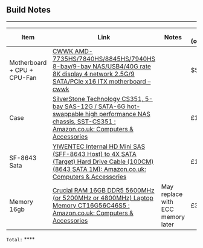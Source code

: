 
## Build Notes
---

| Item                        | Link                                                                                                                                                                                                                                                                                                                                                                                                                                                                                                                                                                                                                                                                | Notes                             | Price (original) | Price (€) |
| --------------------------- | ------------------------------------------------------------------------------------------------------------------------------------------------------------------------------------------------------------------------------------------------------------------------------------------------------------------------------------------------------------------------------------------------------------------------------------------------------------------------------------------------------------------------------------------------------------------------------------------------------------------------------------------------------------------- | --------------------------------- | ---------------- | --------- |
| Motherboard + CPU + CPU-Fan | [CWWK AMD-7735HS/7840HS/8845HS/7940HS 8-bay/9-bay NAS/USB4/40G rate 8K display 4 network 2.5G/9 SATA/PCIe x16 ITX motherboard – cwwk](https://cwwk.net/products/cwwk-amd-7735hs-7840hs-8845hs-7940hs-8-bay-9-bay-nas-usb4-40g-rate-8k-display-4-network-2-5g-9-sata-pcie-x16-itx-motherboard?variant=45440197918952)                                                                                                                                                                                                                                                                                                                                                |                                   | $503.52          | €456.09   |
| Case                        | [SilverStone Technology CS351, 5-bay SAS-12G / SATA-6G hot-swappable high performance NAS chassis, SST-CS351 : Amazon.co.uk: Computers & Accessories](https://www.amazon.co.uk/SilverStone-Technology-hot-swappable-performance-SST-CS351/dp/B09VKJNYLW/ref=pd_sbs_d_sccl_4_23/259-2635493-5559302?pd_rd_w=SYaGB&content-id=amzn1.sym.a6779871-f1b3-4f65-8ecd-f839d6272217&pf_rd_p=a6779871-f1b3-4f65-8ecd-f839d6272217&pf_rd_r=MS1MGYB5WS69PM1DEH2P&pd_rd_wg=xHLCQ&pd_rd_r=2e275cb5-ffef-4470-8df0-e52491fc35a7&pd_rd_i=B09VKJNYLW&psc=1)                                                                                                                          |                                   | £189.98          | €222.87   |
| SF-8643 Sata                | [YIWENTEC Internal HD Mini SAS (SFF-8643 Host) to 4X SATA (Target) Hard Drive Cable (100CM) (8643 SATA 1M): Amazon.co.uk: Computers & Accessories](https://www.amazon.co.uk/YIWENTEC-Internal-SFF-8643-Target-Drive-8643-SATA-1M/dp/B07QM3BRHV/ref=sr_1_3?crid=2XJUINEL0M0UC&dib=eyJ2IjoiMSJ9.5AGz9603ZUpg5PTYgvzpJmUt58z5PMsINXZKOMaELBdfFE3mpAbINacI_Oi2SegTvp4lzyaR3AAZZJYNJcPgZYMJ3RTlXKq6zsWf8axFdKTH69s7uRD4DbvnQ43fFC2j8giLevCblrm4cXdD96Ho4HZB8o7YyF_PveTXqsi6-aH_qJ4FXEc1F1lvV2vMX47hDrPE_QxP9eBGAs0OujGwAYopsFwYcrRrpV_Ntukq-to.Pb9cVyuDGO8yhPhJQM2Sz-0eNq6Us6_v1oSk8T55YwY&dib_tag=se&keywords=sff-8643&qid=1724039014&sprefix=%2Caps%2C162&sr=8-3&th=1) |                                   | £12.90           | €15.13    |
| Memory 16gb                 | [Crucial RAM 16GB DDR5 5600MHz (or 5200MHz or 4800MHz) Laptop Memory CT16G56C46S5 : Amazon.co.uk: Computers & Accessories](https://www.amazon.co.uk/Crucial-5600MHz-5200MHz-4800MHz-CT2K16G56C46S5/dp/B0BLTGMCB7/ref=sr_1_3?crid=1OCJ0YHLVUP3M&dib=eyJ2IjoiMSJ9.nzqtgvSdC33vZsF46JoDeRTTw19qpP7knIxfnfALjacgP-0hhJcxMxrmD2shYMksAqe4jvbULGvAloO4AtEpj01JiaNJ6xKse5zc53CoZ-wsRX1jet1yF-stS2dWzvkmYaArmD0P2JvR2rOb857dM_0wMWOCrT9Unmt_kIMKz8c73sapnw_rV25xXfzusce0LJN6XMJc2oY3jZDTULlLb4-bCNjGgeunFojpVCcmhoM.haUOkdeYAt9XKK_EpnwH0ut9Y0RcJKpRkfpbciQpkoc&dib_tag=se&keywords=so-dimm%2Bddr5&qid=1724039151&sprefix=so-dimm%2Bddr%2Caps%2C147&sr=8-3&th=1)            | May replace with ECC memory later | £37.90           | €44.46    |
`Total:` ****